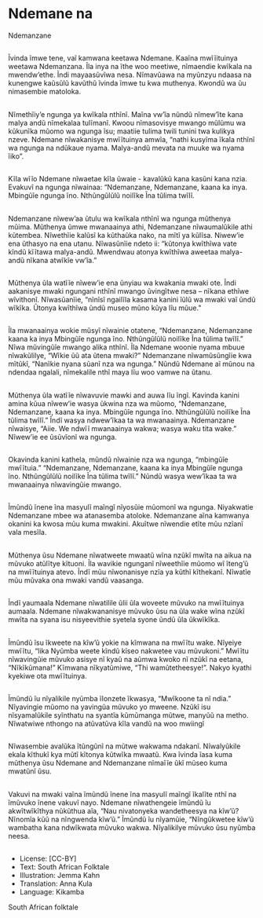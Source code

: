 # Ndemane na
Ndemanzane

##
Ĩvinda ĩmwe tene, vaĩ kamwana keetawa Ndemane. Kaaĩna mwĩĩituinya weetawa
Ndemanzana. Ĩla inya na ĩthe woo meetiwe, nĩmaendie kwĩkala na mwendw’ethe.
Ĩndi mayaasũvĩwa nesa.
Nĩmavũawa na myũnzyu ndaasa na kunengwe kaũsũlũ kavũthũ ĩvinda ĩmwe tu kwa
muthenya.
Kwondũ wa ũu nimasembie matoloka.


##
Nĩmethĩiy’e ngunga ya kwĩkala nthĩnĩ. Maĩna vw’ĩa
nũndũ nĩmew’ĩte kana malya andũ nĩmekalaa
tulĩmanĩ.
Kwoou nĩmasovisye mwango mũlũmu wa kũkunĩka
mũomo wa ngunga ĩsu; maatiie tulima twili tunini
twa kulikya nzeve.
Ndemane nĩwakanisye mwĩĩtuinya amwĩa, “nathi
kusyĩma ĩkala nthĩnĩ wa ngunga na ndũkaue nyama.
Malya-andũ mevata na muuke wa nyama ĩiko”.


##
Kĩla wĩĩo Ndemane nĩwaetae kĩla ũwaie - kavalũkũ
kana kasũni kana nzia.
Evakuvĩ na ngunga nĩwainaa:
“Ndemanzane, Ndemanzane, kaana ka inya.
Mbingũĩe ngunga ĩno.
Nthũngũlũlũ noilĩke
Ĩna tũlima twĩlĩ.


##
Ndemanzane nĩwew’aa ũtulu wa kwĩkala nthĩnĩ wa
ngunga mũthenya mũima.
Mũthenya ũmwe mwanaainya athi, Ndemanzane
nĩwaumalũkile athi kũtembea.
Nĩwethĩie kalũsĩ ka kũthaũka nako, na mĩtĩ ya kũlĩsa.
Niwew’ie ena ũthasyo na ena utanu.
Nĩwasũnĩie ndeto ii: “kũtonya kwĩthĩwa vate kĩndũ
kĩĩtawa malya-andũ. Mwendwau atonya kwĩthĩwa
aweetaa malya-andũ nĩkana atwĩkĩe vw’ĩa.”


##
Mũthenya ũla watĩĩe nĩwew’ie ena ũnyiau wa
kwakania mwaki ote.
Ĩndi aakanisye mwaki ngungani nthĩnĩ mwango
ũvingĩtwe nesa – nĩkana ethĩwe wĩvithonĩ.
Nĩwasũanĩie, “nĩnĩsĩ ngailĩla kasama kanini ĩũlũ wa
mwaki vaĩ ũndũ wĩkĩka. Ũtonya kwĩthĩwa ũndũ museo
mũno kũya lĩu mũue."


##
Ĩla mwanaainya wokie mũsyĩ nĩwainie otatene,
“Ndemanzane, Ndemanzane kaana ka inya
Mbingũĩe ngunga ĩno.
Nthũngũlũlũ noilĩke
Ĩna tũlima twĩlĩ.”
Nĩwa mũvingũĩe mwango alika nthĩnĩ. Ĩla Ndemane
woonie nyama mbuue nĩwakũlilye, “Wĩkie ũũ ata
ũtena mwaki?”
Ndemanzane nĩwamũsũngĩie kwa mĩtũkĩ, “Nanĩkie
nyana sũanĩ nza wa ngunga.”
Nũndũ Ndemane aĩ mũnou na ndendaa ngalali,
nĩmekalile nthĩ maya lĩu woo vamwe na ũtanu.


##
Mũthenya ũla watĩĩe nĩwavuvie mawki and auwa lĩu
ĩngĩ. Kavinda kanini amina kũua nĩwew’ie wasya
ũkwina nza wa mũomo, “Ndemanzane, Ndemanzane,
kaana ka inya.
Mbingũĩe ngunga ĩno.
Nthũngũlũlũ noilĩke
Ĩna tũlima twĩlĩ.”
Ĩndĩ wasya ndwew’ĩkaa ta wa mwanaainya.
Ndemanzane nĩwaisye, “Aiie. We ndwĩĩ mwanaainya
wakwa; wasya waku tita wake.” Nĩwew’ie ee ũsũvĩonĩ
wa ngunga.


##
Okavinda kanini kathela, mũndũ
nĩwainie nza wa ngunga, “mbingũĩe
mwĩĩtuia.”
“Ndemanzane, Ndemanzane, kaana
ka inya
Mbingũĩe ngunga ĩno.
Nthũngũlũlũ noilĩke
Ĩna tũlima twĩlĩ.”
Nũndũ wasya wew’ĩkaa ta wa
mwanaainya nĩwavingũie mwango.


##
Ĩmũndũ ĩnene ĩna masyulĩ maĩngĩ
nĩyosũie mũomonĩ wa ngunga.
Niyakwatie Ndemanzane mbee wa
atanasemba atoloke. Ndemanzane
aĩna kamwanya okanini ka kwosa
mũu kuma mwakini.
Akuĩtwe nĩwendie etĩte mũu nzĩanĩ
vala mesĩla.


##
Mũthenya ũsu Ndemane nĩwatweete mwaatũ wĩna nzũkĩ mwĩta na aikua na mũvuko atũlĩtye
kĩtuoni.
Ĩla wavikie ngunganĩ nĩweethĩie mũomo wĩ ĩteng’ũ na mwĩĩtuinya atevo. Ĩndĩ mũu
nĩwonanisye nzĩa ya kũthĩ kĩthekanĩ.
Nĩwatĩe mũu mũvaka ona mwaki vandũ vaasanga.

##
Ĩndĩ yaumaala Ndemane nĩwatilile
ũlii ũla woveete mũvuko na
mwĩĩtuinya aumaala.
Ndemane nĩwakwananisye mũvuko
ũsu na ũla wake wĩna nzũkĩ mwĩta
na syana isu nisyeevithie syetela
syone ũndũ ũla ũkwĩkĩka.


##
Ĩmũndũ ĩsu ĩkweete na kĩw’ũ yokie
na kĩmwana na mwĩĩtu wake.
Nĩyeiye mwĩĩtu, “lika Nyũmba weete
kĩndũ kĩseo nakwetee vau
mũvukoni.”
Mwĩĩtu nĩwavingũie mũvuko asisye
nĩ kyaũ na aũmwa kwoko nĩ nzũkĩ
na eetana, “Nĩkĩkũmana!”
Kĩmwana nĩkyatũmiwe, “Thi
wamũtetheesye!”. Nakyo kyathi
kyekiwe ota mwĩĩtuinya.


##
Ĩmũndũ ĩu nĩyalikile nyũmba ĩlonzete ĩkwasya, “Mwĩkoone ta nĩ ndia.” Nĩyavingie mũomo na
yavingũa mũvuko yo mweene.
Nzũkĩ isu nĩsyamalũkile syĩnthatu na syantĩa kũmũmanga mũtwe, manyũũ na metho.
Nĩwatwiwe nthongo na atũvatũva kĩla vandũ na woo mwiingĩ

##
Nĩwasembie avalũka ĩtũngũnĩ na
mũtwe wakwama ndakanĩ.
Nĩwalyũkile ekala kĩthukĩ kya mũtĩ
kĩtonya kũtwĩka mwaatũ.
Kwa ĩvinda ĩasa kuma mũthenya
ũsu Ndemane and Ndemanzane
nĩmaĩĩe ũkĩ mũseo kuma mwatũnĩ
ũsu.


##
Vakuvi na mwaki vaĩna ĩmũndũ ĩnene ĩna masyulĩ maĩngĩ ĩkalĩte
nthĩ na ĩmũvuko ĩnene vakuvĩ nayo. Ndemane nĩwathengeie
ĩmũndũ ĩu akwĩtwĩkĩthya nũkũthua aĩa, “Nau nivatonyeka
wandetheesya na kĩw’ũ? Nĩnomĩa kũũ na nĩngwenda kĩw’ũ.”
Ĩmũndũ ĩu nĩyamũie, “Nĩngũkwetee kĩw’ũ wambatha kana
ndwĩkwata mũvuko wakwa. Nĩyalikilye mũvuko ũsu nyũmba neesa.


##

##
* License: [CC-BY]
* Text: South African Folktale
* Illustration: Jemma Kahn
* Translation: Anna Kula
* Language: Kikamba

South African folktale
